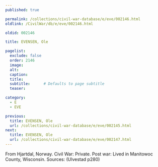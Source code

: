 ```yaml
---
published: true

permalink: /collections/civil-war-database/e/eve/002146.html
oldlink: /CivilWar/db/e/eve/002146.html

oldid: 002146

title: EVENSEN, Ole

pagelist:
  exclude: false
  order: 2146
  image: 
  alt:
  caption:
  title:
  subtitle:      # Defaults to page subtitle
  teaser:

category: 
  - E 
  - EVE

previous:
  title: EVENSEN, Ole
  url: /collections/civil-war-database/e/eve/002145.html  
next:
  title: EVENSEN, Ole
  url: /collections/civil-war-database/e/eve/002147.html   
---
```

From Hjartdal, Norway. Civil War: Private. Post war: Lived in Manitowoc County, Wisconsin. Sources: (Ulvestad p280)